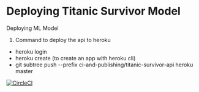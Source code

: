 # Deploying Titanic Survivor Model 
Deploying ML Model
1. Command to deploy the api to heroku
 - heroku login
 - heroku create  (to create an app with heroku cli)
 - git subtree push --prefix ci-and-publishing/titanic-survivor-api heroku master


 [![CircleCI](https://dl.circleci.com/status-badge/img/gh/mcamara-aneo/ml-model-deployment/tree/main.svg?style=shield)](https://dl.circleci.com/status-badge/redirect/gh/mcamara-aneo/ml-model-deployment/tree/main)